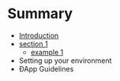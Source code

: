 # Summary

* [Introduction](README.md)
* [section 1](section1/README.md)
   * [example 1](section1/example1.md)
* Setting up your environment
* ÐApp Guidelines

